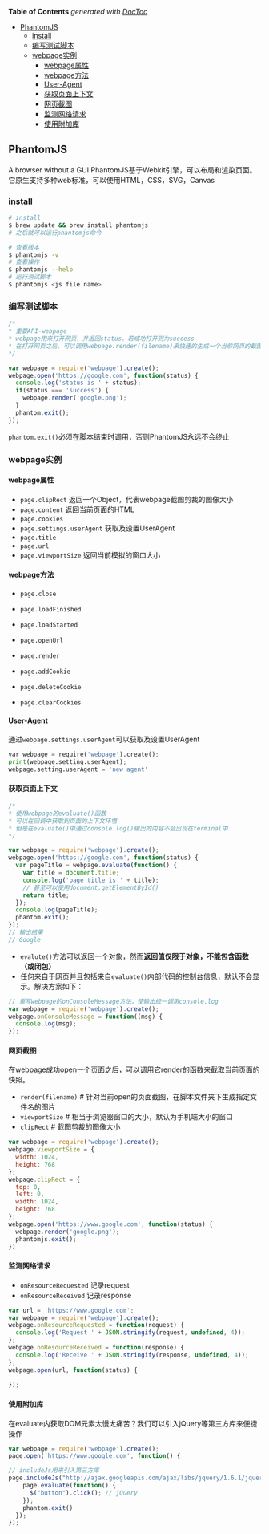 <!-- START doctoc generated TOC please keep comment here to allow auto update -->
<!-- DON'T EDIT THIS SECTION, INSTEAD RE-RUN doctoc TO UPDATE -->
**Table of Contents**  *generated with [DocToc](https://github.com/thlorenz/doctoc)*

- [PhantomJS](#phantomjs)
  - [install](#install)
  - [编写测试脚本](#%E7%BC%96%E5%86%99%E6%B5%8B%E8%AF%95%E8%84%9A%E6%9C%AC)
  - [webpage实例](#webpage%E5%AE%9E%E4%BE%8B)
    - [webpage属性](#webpage%E5%B1%9E%E6%80%A7)
    - [webpage方法](#webpage%E6%96%B9%E6%B3%95)
    - [User-Agent](#user-agent)
    - [获取页面上下文](#%E8%8E%B7%E5%8F%96%E9%A1%B5%E9%9D%A2%E4%B8%8A%E4%B8%8B%E6%96%87)
    - [网页截图](#%E7%BD%91%E9%A1%B5%E6%88%AA%E5%9B%BE)
    - [监测网络请求](#%E7%9B%91%E6%B5%8B%E7%BD%91%E7%BB%9C%E8%AF%B7%E6%B1%82)
    - [使用附加库](#%E4%BD%BF%E7%94%A8%E9%99%84%E5%8A%A0%E5%BA%93)

<!-- END doctoc generated TOC please keep comment here to allow auto update -->

## PhantomJS

A browser without a GUI
PhantomJS基于Webkit引擎，可以布局和渲染页面。它原生支持多种web标准，可以使用HTML，CSS，SVG，Canvas

### install

```bash
# install
$ brew update && brew install phantomjs
# 之后就可以运行phantomjs命令

# 查看版本
$ phantomjs -v
# 查看操作
$ phantomjs --help
# 运行测试脚本
$ phantomjs <js file name>
```

### 编写测试脚本

```js
/*
* 重要API-webpage
* webpage用来打开网页，并返回status。若成功打开则为success
* 在打开网页之后，可以调用webpage.render(filename)来快速的生成一个当前网页的截图
*/

var webpage = require('webpage').create();
webpage.open('https://google.com', function(status) {
  console.log('status is ' + status);
  if(status === 'success') {
    webpage.render('google.png');
  }
  phantom.exit();
});
```

`phantom.exit()`必须在脚本结束时调用，否则PhantomJS永远不会终止

### webpage实例

#### webpage属性

- `page.clipRect` 返回一个Object，代表webpage截图剪裁的图像大小
- `page.content` 返回当前页面的HTML
- `page.cookies`
- `page.settings.userAgent` 获取及设置UserAgent
- `page.title`
- `page.url`
- `page.viewportSize` 返回当前模拟的窗口大小

#### webpage方法

- `page.close`
- `page.loadFinished`
- `page.loadStarted`
- `page.openUrl`
- `page.render`

- `page.addCookie`
- `page.deleteCookie`
- `page.clearCookies`

#### User-Agent

通过`webpage.settings.userAgent`可以获取及设置UserAgent

```python
var webpage = require('webpage').create();
print(webpage.setting.userAgent);
webpage.setting.userAgent = 'new agent'
```

#### 获取页面上下文

```js
/*
* 使用webpage的evaluate()函数
* 可以在回调中获取到页面的上下文环境
* 但是在evaluate()中通过console.log()输出的内容不会出现在terminal中
*/

var webpage = require('webpage').create();
webpage.open('https://google.com', function(status) {
  var pageTitle = webpage.evaluate(function() {
    var title = document.title;
    console.log('page title is ' + title);
    // 甚至可以使用document.getElementById()
    return title;
  });
  console.log(pageTitle);
  phantom.exit();
});
// 输出结果
// Google
```

- `evalute()`方法可以返回一个对象，然而**返回值仅限于对象，不能包含函数（或闭包）**
- 任何来自于网页并且包括来自`evaluate()`内部代码的控制台信息，默认不会显示。解决方案如下：

```js
// 重写webpage的onConsoleMessage方法，使输出统一调用console.log
var webpage = require('webpage').create();
webpage.onConsoleMessage = function((msg) {
  console.log(msg);
});
```

#### 网页截图

在webpage成功open一个页面之后，可以调用它render的函数来截取当前页面的快照。

- `render(filename)` # 针对当前open的页面截图，在脚本文件夹下生成指定文件名的图片
- `viewportSize` # 相当于浏览器窗口的大小，默认为手机端大小的窗口
- `clipRect` # 截图剪裁的图像大小

```js
var webpage = require('webpage').create();
webpage.viewportSize = {
  width: 1024,
  height: 768
};
webpage.clipRect = {
  top: 0,
  left: 0,
  width: 1024,
  height: 768
};
webpage.open('https://www.google.com', function(status) {
  webpage.render('google.png');
  phantomjs.exit();
})
```

#### 监测网络请求

- `onResourceRequested` 记录request
- `onResourceReceived` 记录response

```js
var url = 'https://www.google.com';
var webpage = require('webpage').create();
webpage.onResourceRequested = function(request) {
  console.log('Request ' + JSON.stringify(request, undefined, 4));
};
webpage.onResourceReceived = function(response) {
  console.log('Receive ' + JSON.stringify(response, undefined, 4));
};
webpage.open(url, function(status) {
  
});
```

#### 使用附加库

在evaluate内获取DOM元素太慢太痛苦？我们可以引入jQuery等第三方库来便捷操作

```js
var webpage = require('webpage').create();
page.open('https://www.google.com', function() {

// includeJs用来引入第三方库
page.includeJs("http://ajax.googleapis.com/ajax/libs/jquery/1.6.1/jquery.min.js", function() {
    page.evaluate(function() {
      $("button").click(); // jQuery
    });
    phantom.exit()
  });
});
```